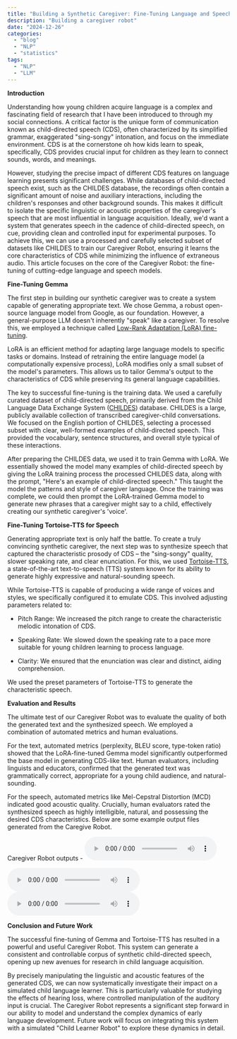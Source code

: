 ```yaml
---
title: "Building a Synthetic Caregiver: Fine-Tuning Language and Speech Models for Child Language Acquisition"
description: "Building a caregiver robot"
date: "2024-12-26"
categories: 
  - "blog"
  - "NLP"
  - "statistics"
tags: 
  - "NLP"
  - "LLM"
---
```


**Introduction**

Understanding how young children acquire language is a complex and fascinating field of research that I have been introduced to through my social connections. A critical factor is the unique form of communication known as child-directed speech (CDS), often characterized by its simplified grammar, exaggerated "sing-songy" intonation, and focus on the immediate environment. CDS is at the cornerstone oh how kids learn to speak, specifically, CDS provides crucial input for children as they learn to connect sounds, words, and meanings.

However, studying the precise impact of different CDS features on language learning presents significant challenges. While databases of child-directed speech exist, such as the CHILDES database, the recordings often contain a significant amount of noise and auxiliary interactions, including the children's responses and other background sounds. This makes it difficult to isolate the specific linguistic or acoustic properties of the caregiver's speech that are most influential in language acquisition. Ideally, we'd want a system that generates speech in the cadence of child-directed speech, on cue, providing clean and controlled input for experimental purposes. To achieve this, we can use a processed and carefully selected subset of datasets like CHILDES to train our Caregiver Robot, ensuring it learns the core characteristics of CDS while minimizing the influence of extraneous audio. This article focuses on the core of the Caregiver Robot: the fine-tuning of cutting-edge language and speech models.

**Fine-Tuning Gemma**

The first step in building our synthetic caregiver was to create a system capable of generating appropriate text. We chose Gemma, a robust open-source language model from Google, as our foundation. However, a general-purpose LLM doesn't inherently "speak" like a caregiver. To resolve this, we employed a technique called [Low-Rank Adaptation (LoRA) fine-tuning](https://huggingface.co/docs/diffusers/en/training/lora).

LoRA is an efficient method for adapting large language models to specific tasks or domains. Instead of retraining the entire language model (a computationally expensive process), LoRA modifies only a small subset of the model's parameters. This allows us to tailor Gemma's output to the characteristics of CDS while preserving its general language capabilities.

The key to successful fine-tuning is the training data. We used a carefully curated dataset of child-directed speech, primarily derived from the Child Language Data Exchange System ([CHILDES](https://childes.talkbank.org/)) database. CHILDES is a large, publicly available collection of transcribed caregiver-child conversations. We focused on the English portion of CHILDES, selecting a processed subset with clear, well-formed examples of child-directed speech. This provided the vocabulary, sentence structures, and overall style typical of these interactions.

After preparing the CHILDES data, we used it to train Gemma with LoRA. We essentially showed the model many examples of child-directed speech by giving the LoRA training process the processed CHILDES data, along with the prompt, "Here's an example of child-directed speech." This taught the model the patterns and style of caregiver language. Once the training was complete, we could then prompt the LoRA-trained Gemma model to generate new phrases that a caregiver might say to a child, effectively creating our synthetic caregiver's 'voice'.

**Fine-Tuning Tortoise-TTS for Speech**

Generating appropriate text is only half the battle. To create a truly convincing synthetic caregiver, the next step was to synthesize speech that captured the characteristic prosody of CDS – the "sing-songy" quality, slower speaking rate, and clear enunciation. For this, we used [Tortoise-TTS](https://github.com/neonbjb/tortoise-tts), a state-of-the-art text-to-speech (TTS) system known for its ability to generate highly expressive and natural-sounding speech.

While Tortoise-TTS is capable of producing a wide range of voices and styles, we specifically configured it to emulate CDS. This involved adjusting parameters related to:

- Pitch Range: We increased the pitch range to create the characteristic melodic intonation of CDS.

- Speaking Rate: We slowed down the speaking rate to a pace more suitable for young children learning to process language.

- Clarity: We ensured that the enunciation was clear and distinct, aiding comprehension.

We used the preset parameters of Tortoise-TTS to generate the characteristic speech.

**Evaluation and Results**

The ultimate test of our Caregiver Robot was to evaluate the quality of both the generated text and the synthesized speech. We employed a combination of automated metrics and human evaluations.

For the text, automated metrics (perplexity, BLEU score, type-token ratio) showed that the LoRA-fine-tuned Gemma model significantly outperformed the base model in generating CDS-like text. Human evaluators, including linguists and educators, confirmed that the generated text was grammatically correct, appropriate for a young child audience, and natural-sounding.

For the speech, automated metrics like Mel-Cepstral Distortion (MCD) indicated good acoustic quality. Crucially, human evaluators rated the synthesized speech as highly intelligible, natural, and possessing the desired CDS characteristics. Below are some example output files generated from the Caregive Robot. 

Caregiver Robot outputs -
<audio controls>
  <source src="/assets/audio/caregiver_generated_2.wav" type="audio/wav">
</audio>

<audio controls>
  <source src="/assets/audio/caregiver_generated_3.wav" type="audio/wav">
</audio>

<audio controls>
  <source src="/assets/audio/caregiver_generated_4.wav" type="audio/wav">
</audio>

**Conclusion and Future Work**

The successful fine-tuning of Gemma and Tortoise-TTS has resulted in a powerful and useful Caregiver Robot. This system can generate a consistent and controllable corpus of synthetic child-directed speech, opening up new avenues for research in child language acquisition.

By precisely manipulating the linguistic and acoustic features of the generated CDS, we can now systematically investigate their impact on a simulated child language learner. This is particularly valuable for studying the effects of hearing loss, where controlled manipulation of the auditory input is crucial. The Caregiver Robot represents a significant step forward in our ability to model and understand the complex dynamics of early language development. Future work will focus on integrating this system with a simulated "Child Learner Robot" to explore these dynamics in detail.